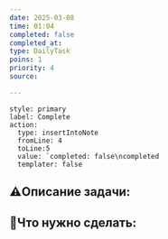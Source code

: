 ```yaml
---
date: 2025-03-08
time: 01:04
completed: false
completed_at: 
type: DailyTask
poins: 1
priority: 4
source: 

---
```


```meta-bind-button
style: primary
label: Complete
action:
  type: insertIntoNote
  fromLine: 4
  toLine:5
  value: `completed: false\ncompleted
  templater: false
```
## ⚠️Описание задачи:



## 📝Что нужно сделать:
